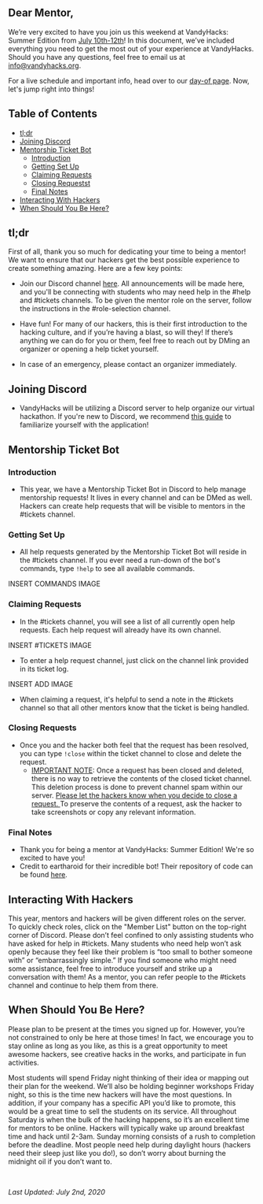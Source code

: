 ## Dear Mentor,

We’re very excited to have you join us this weekend at VandyHacks: Summer Edition from [July 10th-12th](https://calendar.vandyhacks.org)! In this document, we’ve included everything you need to get the most out of your experience at VandyHacks. Should you have any questions, feel free to email us at [info@vandyhacks.org](mailto:info@vandyhacks.org).

For a live schedule and important info, head over to our [day-of page](https://summer.vandyhacks.org). Now, let's jump right into things!

## Table of Contents

-   [tl;dr](#tldr)
-   [Joining Discord](#discord)
-   [Mentorship Ticket Bot](#mentorship-bot)
    -   [Introduction](#introduction)
    -   [Getting Set Up](#getting-set-up)
    -   [Claiming Requests](#claiming-requests)
    -   [Closing Requestst](#closing-requests)
    -   [Final Notes](#final-notes)
-   [Interacting With Hackers](#interacting-with-hackers)
-   [When Should You Be Here?](#when-should-you-be-here)

## <a name="tldr"></a>tl;dr

First of all, thank you so much for dedicating your time to being a mentor! We want to ensure that our hackers get the best possible experience to create something amazing. Here are a few key points:

-   Join our Discord channel [here](https://discord.gg/zQk6v3t). All announcements will be made here, and you'll be connecting with students who may need help in the #help and #tickets channels. To be given the mentor role on the server, follow the instructions in the #role-selection channel.

-   Have fun! For many of our hackers, this is their first introduction to the hacking culture, and if you’re having a blast, so will they! If there’s anything we can do for you or them, feel free to reach out by DMing an organizer or opening a help ticket yourself.

-   In case of an emergency, please contact an organizer immediately.

## <a name="discord"></a>Joining Discord

- VandyHacks will be utilizing a Discord server to help organize our virtual hackathon. If you're new to Discord, we recommend [this guide](https://support.discord.com/hc/en-us/articles/360045138571-Beginner-s-Guide-to-Discord) to familiarize yourself with the application!

## <a name="mentorship-bot"></a>Mentorship Ticket Bot

### <a name="introduction"></a>Introduction

-   This year, we have a Mentorship Ticket Bot in Discord to help manage mentorship requests! It lives in every channel and can be DMed as well. Hackers can create help requests that will be visible to mentors in the #tickets channel.

### <a name="getting-set-up"></a>Getting Set Up

-   All help requests generated by the Mentorship Ticket Bot will reside in the #tickets channel. If you ever need a run-down of the bot's commands, type `!help` to see all available commands.

INSERT COMMANDS IMAGE

### <a name="claiming-requests"></a>Claiming Requests

-   In the #tickets channel, you will see a list of all currently open help requests. Each help request will already have its own channel.

INSERT #TICKETS IMAGE

-   To enter a help request channel, just click on the channel link provided in its ticket log.

INSERT ADD IMAGE

-   When claiming a request, it's helpful to send a note in the #tickets channel so that all other mentors know that the ticket is being handled.


### <a name="closing-requests"></a>Closing Requests

-   Once you and the hacker both feel that the request has been resolved, you can type `!close` within the ticket channel to close and delete the request.
    -   <ins>IMPORTANT NOTE</ins>: Once a request has been closed and deleted, there is no way to retrieve the contents of the closed ticket channel. This deletion process is done to prevent channel spam within our server. <ins>Please let the hackers know when you decide to close a request. </ins> To preserve the contents of a request, ask the hacker to take screenshots or copy any relevant information. 

### <a name="final-notes"></a>Final Notes

-   Thank you for being a mentor at VandyHacks: Summer Edition! We're so excited to have you!
-   Credit to eartharoid for their incredible bot! Their repository of code can be found [here](https://github.com/eartharoid/DiscordTickets).

## <a name="interacting-with-hackers"></a>Interacting With Hackers

This year, mentors and hackers will be given different roles on the server. To quickly check roles, click on the "Member List" button on the top-right corner of Discord. Please don’t feel confined to only assisting students who have asked for help in #tickets. Many students who need help won’t ask openly because they feel like their problem is “too small to bother someone with” or “embarrassingly simple.” If you find someone who might need some assistance, feel free to introduce yourself and strike up a conversation with them! As a mentor, you can refer people to the #tickets channel and continue to help them from there.

## <a name="when-should-you-be-here"></a>When Should You Be Here?

Please plan to be present at the times you signed up for. However, you’re not constrained to only be here at those times! In fact, we encourage you to stay online as long as you like, as this is a great opportunity to meet awesome hackers, see creative hacks in the works, and participate in fun activities.

Most students will spend Friday night thinking of their idea or mapping out their plan for the weekend. We’ll also be holding beginner workshops Friday night, so this is the time new hackers will have the most questions. In addition, if your company has a specific API you’d like to promote, this would be a great time to sell the students on its service. All throughout Saturday is when the bulk of the hacking happens, so it’s an excellent time for mentors to be online. Hackers will typically wake up around breakfast time and hack until 2-3am. Sunday morning consists of a rush to completion before the deadline. Most people need help during daylight hours (hackers need their sleep just like you do!), so don’t worry about burning the midnight oil if you don’t want to.

<br>

_Last Updated: July 2nd, 2020_
